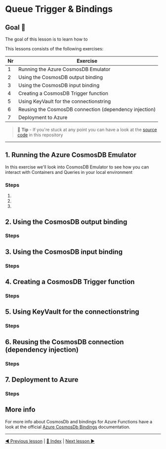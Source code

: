 # Queue Trigger & Bindings

## Goal 🎯

The goal of this lesson is to learn how to 



This lessons consists of the following exercises:

|Nr|Exercise
|-|-
|1|Running the Azure CosmosDB Emulator
|2|Using the CosmosDB output binding
|3|Using the CosmosDB input binding
|4|Creating a CosmosDB Trigger function
|5|Using KeyVault for the connectionstring
|6|Reusing the CosmosDB connection (dependency injection)
|7|Deployment to Azure

> 📝 **Tip** - If you're stuck at any point you can have a look at the [source code](../src/AzureFunctions.Queue) in this repository

---

## 1. Running the Azure CosmosDB Emulator

In this exercise we'll look into CosmosDB Emulator to see how you can interact with Containers and Queries in your local environment

### Steps

1.
2.
3.

## 2. Using the CosmosDB output binding

### Steps

## 3. Using the CosmosDB input binding

### Steps

## 4. Creating a CosmosDB Trigger function

### Steps


## 5. Using KeyVault for the connectionstring 

### Steps

## 6. Reusing the CosmosDB connection (dependency injection)

### Steps

## 7. Deployment to Azure

### Steps

## More info

For more info about CosmosDb and bindings for Azure Functions have a look at the official [Azure CosmosDb Bindings](https://docs.microsoft.com/en-us/azure/azure-functions/functions-bindings-cosmosdb-v2) documentation.

---
[◀ Previous lesson](cosmos.md) | [🔼 Index](_index.md) | [Next lesson ▶](table.md)
